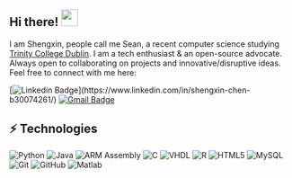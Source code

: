### 

## Hi there! <img src="https://raw.githubusercontent.com/aemmadi/aemmadi/master/wave.gif" width="30">

I am Shengxin, people call me Sean, a recent computer science studying [Trinity College Dublin](https://www.tcd.ie/). I am a tech enthusiast & an open-source advocate. Always open to collaborating on projects and innovative/disruptive ideas. Feel free to connect with me here:

[![Linkedin Badge](https://img.shields.io/badge/-shengxin-blue?style=flat-square&logo=Linkedin&logoColor=white&link=[[https://www.linkedin.com/in/shengxin-chen](https://www.linkedin.com/in/shengxin-chen-b30074261/)](https://www.linkedin.com/in/shengxin-chen-b30074261/)/)](https://www.linkedin.com/in/shengxin-chen-b30074261/)
[![Gmail Badge](https://img.shields.io/badge/-shengxic@tcd.ie-c14438?style=flat-square&logo=Gmail&logoColor=white&link=mailto:shengxic@tcd.ie)](mailto:shengxic@tcd.ie)

## ⚡ Technologies

![Python](https://img.shields.io/badge/-Python-black?style=flat-square&logo=Python)
![Java](https://img.shields.io/badge/-java-E34A86?style=flat-square&logo=java)
![ARM Assembly](https://img.shields.io/badge/-ARM%20Assembly-0091BD?style=flat-square&logo=arm)
![C](https://img.shields.io/badge/-C-black?style=flat-square&logo=c)
![VHDL](https://img.shields.io/badge/-VHDL-543DE0?style=flat-square&logo=vhdl)
![R](https://img.shields.io/badge/-R-276DC3?style=flat-square&logo=r)
![HTML5](https://img.shields.io/badge/-HTML5-E34F26?style=flat-square&logo=html5&logoColor=white)
![MySQL](https://img.shields.io/badge/-MySQL-black?style=flat-square&logo=mysql)
![Git](https://img.shields.io/badge/-Git-black?style=flat-square&logo=git)
![GitHub](https://img.shields.io/badge/-GitHub-181717?style=flat-square&logo=github)
![Matlab](https://img.shields.io/badge/-Matlab-orange?style=flat-square&logo=matlab)

